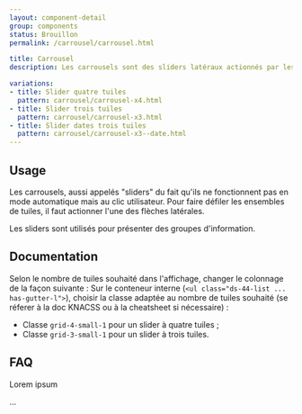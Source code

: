 ```yaml
---
layout: component-detail
group: components
status: Brouillon
permalink: /carrousel/carrousel.html

title: Carrousel
description: Les carrousels sont des sliders latéraux actionnés par les flèches "précédent" et "suivant". Seul le nombre de tuiles varie.

variations:
- title: Slider quatre tuiles
  pattern: carrousel/carrousel-x4.html
- title: Slider trois tuiles
  pattern: carrousel/carrousel-x3.html
- title: Slider dates trois tuiles
  pattern: carrousel/carrousel-x3--date.html
---
```



## Usage

Les carrousels, aussi appelés "sliders" du fait qu'ils ne fonctionnent pas en mode automatique mais au clic utilisateur. Pour faire défiler les ensembles de tuiles, il faut actionner l'une des flèches latérales.

Les sliders sont utilisés pour présenter des groupes d'information.

## Documentation

Selon le nombre de tuiles souhaité dans l'affichage, changer le colonnage de la façon suivante :
Sur le conteneur interne (`<ul class="ds-44-list ... has-gutter-l">`), choisir la classe adaptée au nombre de tuiles souhaité (se réferer à la doc KNACSS ou à la cheatsheet si nécessaire) :
- Classe `grid-4-small-1` pour un slider à quatre tuiles ;
- Classe `grid-3-small-1` pour un slider à trois tuiles.


## FAQ

Lorem ipsum

...
